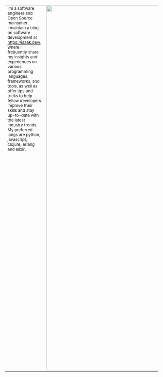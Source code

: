 <table class="d-table" align="center" style="vertical-align:top" cellspacing="0" cellpadding="0">
  <tr>
    <td valign="top">
      <sub>
        I’m a software engineer and Open Source maintainer.<br/>
        I maintain a blog on software development at <a href="https://isaak.dev/" target="_blank">https://isaak.dev/</a>,
        where I frequently share my insights and experiences on various programming languages, frameworks, and tools, as
        well as offer tips and tricks to help fellow developers improve their skills and stay up-to-date with the latest
        industry trends.
        <br/>
        My preferred langs are python, javascript, clojure, erlang and elixir.<br/>
      </sub>
      <br>
    </td>
    <td valign="top">
      <img width="1200"
           src="https://github-readme-stats.vercel.app/api?username=lk-geimfari&show_icons=true&theme=transparent"
           valign="middle"/>
    </td>
  </tr>
</table>
